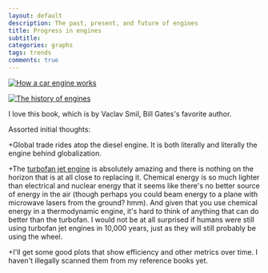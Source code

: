 ```yaml
---
layout: default
description: The past, present, and future of engines
title: Progress in engines
subtitle:
categories: graphs
tags: trends
comments: true
---
```




[![How a car engine works]({{site.url}}/img/engine.gif)](http://animagraffs.com/how-a-car-engine-works/)

[![The history of engines]({{site.url}}/img/prime-movers-of-globalization.png)](http://www.vaclavsmil.com/prime-movers-of-globalization-the-history-and-impact-of-diesel-engines-and-gas-turbines-2/)

I love this book, which is by Vaclav Smil, Bill Gates's favorite author.

Assorted initial thoughts:

+Global trade rides atop the diesel engine. It is both literally and literally the engine behind globalization.

+The [turbofan jet engine](https://en.wikipedia.org/wiki/Turbofan) is absolutely amazing and there is nothing on the horizon that is at all close to replacing it. Chemical energy is so much lighter than electrical and nuclear energy that it seems like there's no better source of energy in the air (though perhaps you could beam energy to a plane with microwave lasers from the ground? hmm). And given that you use chemical energy in a thermodynamic engine, it's hard to think of anything that can do better than the turbofan. I would not be at all surprised if humans were still using turbofan jet engines in 10,000 years, just as they will still probably be using the wheel.

+I'll get some good plots that show efficiency and other metrics over time. I haven't illegally scanned them from my reference books yet.
